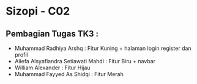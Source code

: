 # Sizopi - C02

## Pembagian Tugas TK3 :
- Muhammad Radhiya Arshq : Fitur Kuning + halaman login register dan profil
- Aliefa Alsyafiandra Setiawati Mahdi : Fitur Biru + navbar
- William Alexander : Fitur Hijau
- Muhammad Fayyed As Shidqi : Fitur Merah

